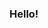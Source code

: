 ### Hello!

<!--
**DiogoSantoss/diogosantoss** is a ✨ _special_ ✨ repository because its `README.md` (this file) appears on your GitHub profile.

My name is Diogo Santos and I'm in my second year of studies towards a bachelor's in Computer Science at Instituto Superior Tecnico.

-->
